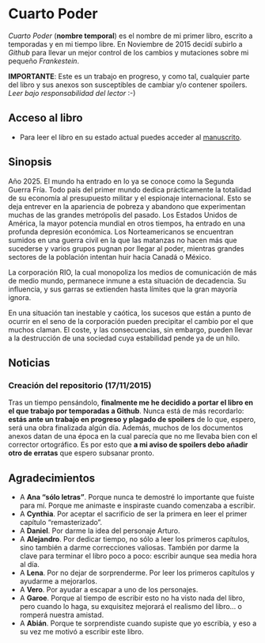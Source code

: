 # Cuarto Poder

*Cuarto Poder* (**nombre temporal**) es el nombre de mi primer libro, escrito a temporadas y en mi tiempo libre. En Noviembre de 2015 decidí subirlo a *Github* para llevar un mejor control de los cambios y mutaciones sobre mi pequeño *Frankestein*.

**IMPORTANTE**: Este es un trabajo en progreso, y como tal, cualquier parte del libro y sus anexos son susceptibles de cambiar y/o contener spoilers. *Leer bajo responsabilidad del lector* :-)

## Acceso al libro

- Para leer el libro en su estado actual puedes acceder al [manuscrito](manuscrito/c01_el-reencuentro.md).

## Sinopsis

Año 2025. El mundo ha entrado en lo ya se conoce como la Segunda Guerra Fría. Todo país del primer mundo dedica prácticamente la totalidad de su economía al presupuesto militar y el espionaje internacional. Esto se deja entrever en la apariencia de pobreza y abandono que experimentan muchas de las grandes metrópolis del pasado. Los Estados Unidos de América, la mayor potencia mundial en otros tiempos, ha entrado en una profunda depresión económica. Los Norteamericanos se encuentran sumidos en una guerra civil en la que las matanzas no hacen más que sucederse y varios grupos pugnan por llegar al poder, mientras grandes sectores de la población intentan huir hacia Canadá o México.

La corporación RIO, la cual monopoliza los medios de comunicación de más de medio mundo, permanece inmune a esta situación de decadencia. Su influencia, y sus garras se extienden hasta límites que la gran mayoría ignora.

En una situación tan inestable y caótica, los sucesos que están a punto de ocurrir en el seno de la corporación pueden precipitar el cambio por el que muchos claman. El coste, y las consecuencias, sin embargo, pueden llevar a la destrucción de una sociedad cuya estabilidad pende ya de un hilo.

## Noticias

### Creación del repositorio (17/11/2015)

Tras un tiempo pensándolo, **finalmente me he decidido a portar el libro en el que trabajo por temporadas a Github**. Nunca está de más recordarlo: **estás ante un trabajo en progreso y plagado de spoilers** de lo que, espero, será una obra finalizada algún día. Además, muchos de los documentos anexos datan de una época en la cual parecía que no me llevaba bien con el corrector ortográfico. Es por esto que **a mi aviso de spoilers debo añadir otro de erratas** que espero subsanar pronto.


## Agradecimientos

- A **Ana “sólo letras”**. Porque nunca te demostré lo importante que fuiste para mí. Porque me animaste e inspiraste cuando comenzaba a escribir.
- A **Cynthia**. Por aceptar el sacrificio de ser la primera en leer el primer capítulo “remasterizado”.
- A **Daniel**. Por darme la idea del personaje Arturo.
- A **Alejandro**. Por dedicar tiempo, no sólo a leer los primeros capítulos, sino también a darme correcciones valiosas. También por darme la clave para terminar el libro poco a poco: escribir aunque sea media hora al día.
- A **Lena**. Por no dejar de sorprenderme. Por leer los primeros capítulos y ayudarme a mejorarlos.
- A **Vero**. Por ayudar a escapar a uno de los personajes.
- A **Garoe**. Porque al tiempo de escribir esto no ha visto nada del libro, pero cuando lo haga, su exquisitez mejorará el realismo del libro... o romperá nuestra amistad.
- A **Abián**. Porque te sorprendiste cuando supiste que yo escribía, y eso a su vez me motivó a escribir este libro.
